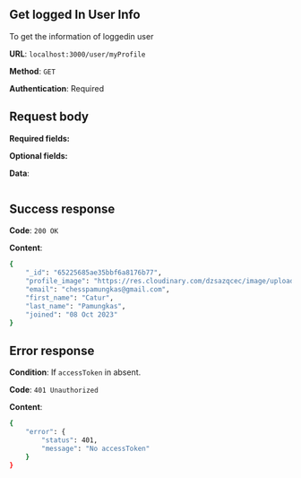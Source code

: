 ## Get logged In User Info

To get the information of loggedin user

**URL**: `localhost:3000/user/myProfile`

**Method**: `GET`

**Authentication**: Required

## Request body

**Required fields:**

**Optional fields:**

**Data**:

```bash

```

## Success response

**Code**: `200 OK`

**Content**:

```bash
{
    "_id": "65225685ae35bbf6a8176b77",
    "profile_image": "https://res.cloudinary.com/dzsazqcec/image/upload/v1696613628/profiles/classic-portrait-silhouette-man_k8tmji.jpg",
    "email": "chesspamungkas@gmail.com",
    "first_name": "Catur",
    "last_name": "Pamungkas",
    "joined": "08 Oct 2023"
}
```

## Error response

**Condition**: If `accessToken` in absent.

**Code**: `401 Unauthorized`

**Content**:

```bash
{
    "error": {
        "status": 401,
        "message": "No accessToken"
    }
}
```
